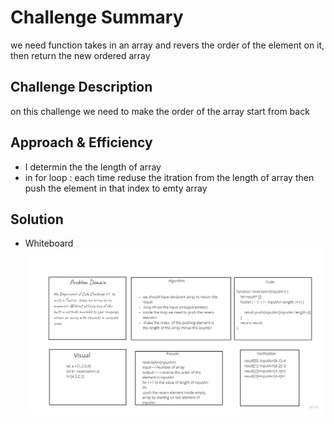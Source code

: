 # Challenge Summary
we need function takes in an array and revers the order of the element on it, then return the new ordered array

## Challenge Description
 on this challenge we need to make the order of the array start from back

## Approach & Efficiency

* I determin the the length of array 
* in for loop : each time reduse the itration from the length of array then push the element in that index to emty array

## Solution
* Whiteboard  ![check](.././assets/array-reverse.jpg)